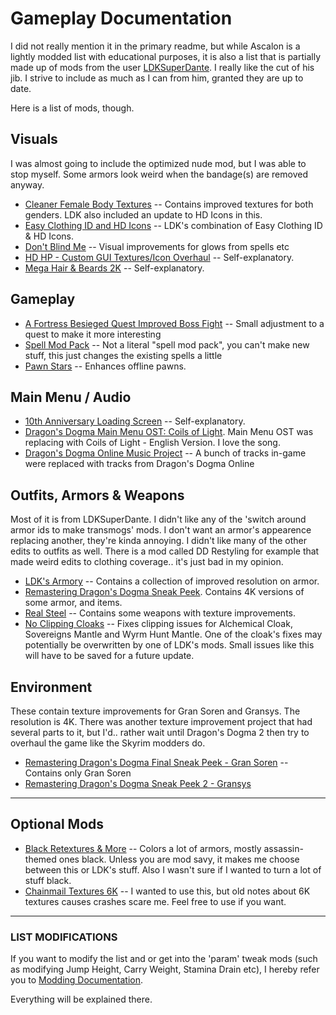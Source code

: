 
# Gameplay Documentation

I did not really mention it in the primary readme, but while Ascalon is a lightly modded list with educational purposes, it is also a list that is partially made up of mods from the user [LDKSuperDante](https://www.nexusmods.com/dragonsdogma/users/23347084). I really like the cut of his jib. I strive to include as much as I can from him, granted they are up to date.

Here is a list of mods, though.

## Visuals

I was almost going to include the optimized nude mod, but I was able to stop myself. Some armors look weird when the bandage(s) are removed anyway.

- [Cleaner Female Body Textures](https://www.nexusmods.com/dragonsdogma/mods/472) -- Contains improved textures for both genders. LDK also included an update to HD Icons in this.
- [Easy Clothing ID and HD Icons](https://www.nexusmods.com/dragonsdogma/mods/479) -- LDK's combination of Easy Clothing ID & HD Icons.
- [Don't Blind Me](https://www.nexusmods.com/dragonsdogma/mods/39) -- Visual improvements for glows from spells etc
- [HD HP - Custom GUI Textures/Icon Overhaul](https://www.nexusmods.com/dragonsdogma/mods/97) -- Self-explanatory.
- [Mega Hair & Beards 2K](https://www.nexusmods.com/dragonsdogma/mods/467) -- Self-explanatory.

## Gameplay

- [A Fortress Besieged Quest Improved Boss Fight](https://www.nexusmods.com/dragonsdogma/mods/683) -- Small adjustment to a quest to make it more interesting
- [Spell Mod Pack](https://www.nexusmods.com/dragonsdogma/mods/379) -- Not a literal "spell mod pack", you can't make new stuff, this just changes the existing spells a little
- [Pawn Stars](https://www.nexusmods.com/dragonsdogma/mods/87) -- Enhances offline pawns.

## Main Menu / Audio

- [10th Anniversary Loading Screen](https://www.nexusmods.com/dragonsdogma/mods/719) -- Self-explanatory.
- [Dragon's Dogma Main Menu OST: Coils of Light](https://www.nexusmods.com/dragonsdogma/mods/94). Main Menu OST was replacing with Coils of Light - English Version. I love the song.
- [Dragon's Dogma Online Music Project](https://www.nexusmods.com/dragonsdogma/mods/733) -- A bunch of tracks in-game were replaced with tracks from Dragon's Dogma Online

## Outfits, Armors & Weapons

Most of it is from LDKSuperDante. I didn't like any of the 'switch around armor ids to make transmogs' mods. I don't want an armor's appearence replacing another, they're kinda annoying. I didn't like many of the other edits to outfits as well. There is a mod called DD Restyling for example that made weird edits to clothing coverage.. it's just bad in my opinion.

- [LDK's Armory](https://www.nexusmods.com/dragonsdogma/mods/721) -- Contains a collection of improved resolution on armor.
- [Remastering Dragon's Dogma Sneak Peek](https://www.nexusmods.com/dragonsdogma/mods/479?tab=description). Contains 4K versions of some armor, and items.
- [Real Steel](https://www.nexusmods.com/dragonsdogma/mods/494) -- Contains some weapons with texture improvements.
- [No Clipping Cloaks](https://www.nexusmods.com/dragonsdogma/mods/140) -- Fixes clipping issues for Alchemical Cloak, Sovereigns Mantle and Wyrm Hunt Mantle. One of the cloak's fixes may potentially be overwritten by one of LDK's mods. Small issues like this will have to be saved for a future update.


## Environment

These contain texture improvements for Gran Soren and Gransys. The resolution is 4K. There was another texture improvement project that had several parts to it, but I'd.. rather wait until Dragon's Dogma 2 then try to overhaul the game like the Skyrim modders do.

- [Remastering Dragon's Dogma Final Sneak Peek - Gran Soren](https://www.nexusmods.com/dragonsdogma/mods/492?tab=description) -- Contains only Gran Soren
- [Remastering Dragon's Dogma Sneak Peek 2 - Gransys](https://www.nexusmods.com/dragonsdogma/mods/489?tab=description) 

---

## Optional Mods

- [Black Retextures & More](https://www.nexusmods.com/dragonsdogma/mods/5) -- Colors a lot of armors, mostly assassin-themed ones black. Unless you are mod savy, it makes me choose between this or LDK's stuff. Also I wasn't sure if I wanted to turn a lot of stuff black.
- [Chainmail Textures 6K](https://www.nexusmods.com/dragonsdogma/mods/479) -- I wanted to use this, but old notes about 6K textures causes crashes scare me. Feel free to use if you want.

---

### LIST MODIFICATIONS

If you want to modify the list and or get into the 'param' tweak mods (such as modifying Jump Height, Carry Weight, Stamina Drain etc), I hereby refer you to [Modding Documentation](https://github.com/Maelstrom8/Ascalon/blob/main/Modding%20Documentation.md). 

Everything will be explained there.